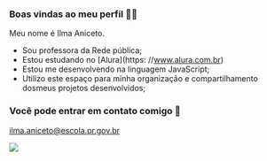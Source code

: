 ### Boas vindas ao meu perfil 👩‍🏫

Meu nome é  Ilma Aniceto.

- Sou  professora da Rede pública;
- Estou estudando no [Alura](https: //www.alura.com.br)
-  Estou me desenvolvendo na linguagem JavaScript;
-  Utilizo este espaço para minha organização e compartilhamento dosmeus projetos desenvolvidos;

### Você pode entrar em contato comigo 📧

ilma.aniceto@escola.pr.gov.br

![](https://media.tenor.com/LuX8o-Gr_dkAAAAC/lou-lignon-cynthia-teacher.gif)
